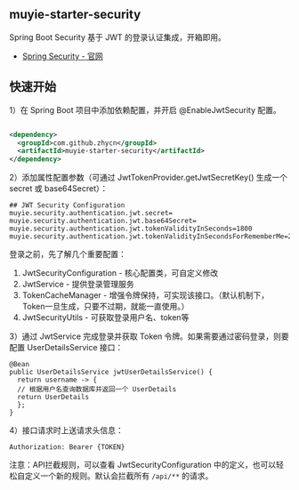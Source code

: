 ## muyie-starter-security

Spring Boot Security 基于 JWT 的登录认证集成，开箱即用。

- [Spring Security - 官网](https://docs.spring.io/spring-security/reference/5.8/index.html)

## 快速开始

1）在 Spring Boot 项目中添加依赖配置，并开启 @EnableJwtSecurity 配置。

```xml

<dependency>
  <groupId>com.github.zhycn</groupId>
  <artifactId>muyie-starter-security</artifactId>
</dependency>
```

2）添加属性配置参数（可通过 JwtTokenProvider.getJwtSecretKey() 生成一个 secret 或 base64Secret）：

```properties
## JWT Security Configuration
muyie.security.authentication.jwt.secret=
muyie.security.authentication.jwt.base64Secret=
muyie.security.authentication.jwt.tokenValidityInSeconds=1800
muyie.security.authentication.jwt.tokenValidityInSecondsForRememberMe=2592000
```

登录之前，先了解几个重要配置：

1. JwtSecurityConfiguration - 核心配置类，可自定义修改
2. JwtService - 提供登录管理服务
3. TokenCacheManager - 增强令牌保持，可实现该接口。（默认机制下，Token一旦生成，只要不过期，就能一直使用。）
4. JwtSecurityUtils - 可获取登录用户名、token等

3）通过 JwtService 完成登录并获取 Token 令牌。如果需要通过密码登录，则要配置 UserDetailsService 接口：

```
@Bean
public UserDetailsService jwtUserDetailsService() {
  return username -> {
  // 根据用户名查询数据库并返回一个 UserDetails
  return UserDetails
  };
}
```

4）接口请求时上送请求头信息：

```
Authorization: Bearer {TOKEN}
```

注意：API拦截规则，可以查看 JwtSecurityConfiguration 中的定义，也可以轻松自定义一个新的规则。默认会拦截所有 `/api/**` 的请求。
